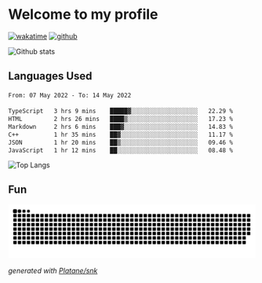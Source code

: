 # Welcome to my profile

[![wakatime](https://wakatime.com/badge/user/82c377cd-a54c-404c-b7df-177b313ca539.svg)](https://wakatime.com/@82c377cd-a54c-404c-b7df-177b313ca539)
[![github](https://img.shields.io/github/followers/xinthose?logo=github&style=plastic)](https://github.com/alanhamlett?tab=followers)

![Github stats](https://github-readme-stats.vercel.app/api?username=xinthose&show_icons=true&theme=radical&count_private=true)

## Languages Used

<!--START_SECTION:waka-->

```text
From: 07 May 2022 - To: 14 May 2022

TypeScript   3 hrs 9 mins    █████▓░░░░░░░░░░░░░░░░░░░   22.29 %
HTML         2 hrs 26 mins   ████▒░░░░░░░░░░░░░░░░░░░░   17.23 %
Markdown     2 hrs 6 mins    ███▓░░░░░░░░░░░░░░░░░░░░░   14.83 %
C++          1 hr 35 mins    ██▓░░░░░░░░░░░░░░░░░░░░░░   11.17 %
JSON         1 hr 20 mins    ██▒░░░░░░░░░░░░░░░░░░░░░░   09.46 %
JavaScript   1 hr 12 mins    ██░░░░░░░░░░░░░░░░░░░░░░░   08.48 %
```

<!--END_SECTION:waka-->

![Top Langs](https://github-readme-stats.vercel.app/api/top-langs/?username=xinthose)

## Fun
![github contribution grid snake animation](https://raw.githubusercontent.com/xinthose/xinthose/output/github-contribution-grid-snake.svg)

_generated with [Platane/snk](https://github.com/Platane/snk)_
